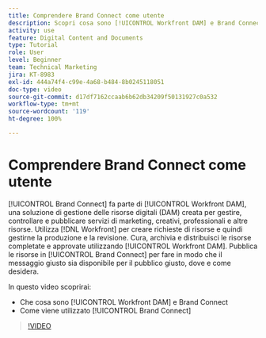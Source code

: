 ```yaml
---
title: Comprendere Brand Connect come utente
description: Scopri cosa sono [!UICONTROL Workfront DAM] e Brand Connect e come vengono utilizzati.
activity: use
feature: Digital Content and Documents
type: Tutorial
role: User
level: Beginner
team: Technical Marketing
jira: KT-8983
exl-id: 444a74f4-c99e-4a68-b484-8b0245118051
doc-type: video
source-git-commit: d17df7162ccaab6b62db34209f50131927c0a532
workflow-type: tm+mt
source-wordcount: '119'
ht-degree: 100%

---
```


# Comprendere Brand Connect come utente

[!UICONTROL Brand Connect] fa parte di [!UICONTROL Workfront DAM], una soluzione di gestione delle risorse digitali (DAM) creata per gestire, controllare e pubblicare servizi di marketing, creativi, professionali e altre risorse. Utilizza [!DNL Workfront] per creare richieste di risorse e quindi gestirne la produzione e la revisione. Cura, archivia e distribuisci le risorse completate e approvate utilizzando [!UICONTROL Workfront DAM]. Pubblica le risorse in [!UICONTROL Brand Connect] per fare in modo che il messaggio giusto sia disponibile per il pubblico giusto, dove e come desidera.

In questo video scoprirai:

* Che cosa sono [!UICONTROL Workfront DAM] e Brand Connect
* Come viene utilizzato [!UICONTROL Brand Connect]

>[!VIDEO](https://video.tv.adobe.com/v/335245/?quality=12&learn=on&enablevpops)
